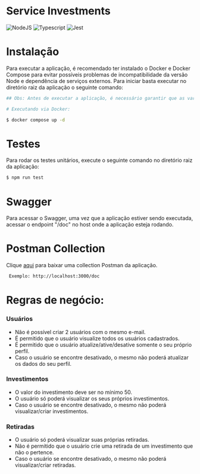 # Service Investments

![NodeJS](https://img.shields.io/badge/Node.js-43853D?style=for-the-badge&logo=node.js&logoColor=white)
![Typescript](https://img.shields.io/badge/TypeScript-007ACC?style=for-the-badge&logo=typescript&logoColor=white)
![Jest](https://img.shields.io/badge/-jest-%23C21325?style=for-the-badge&logo=jest&logoColor=white)

# Instalação 

Para executar a aplicação, é recomendado ter instalado o Docker e Docker Compose para evitar possíveis problemas de incompatibilidade da versão Node e dependência de serviços externos. Para iniciar basta executar no diretório raiz da aplicação o seguinte comando:

```bash
## Obs: Antes de executar a aplicação, é necessário garantir que as variáveis de ambientes estejam devidamente configuradas em um arquivo .env na raiz do diretório. No arquivo .env.example há um modelo das variáveis de ambiente necessárias.

# Executando via Docker:

$ docker compose up -d
```

# Testes

Para rodar os testes unitários, execute o seguinte comando no diretório raiz da aplicação:

```bash
$ npm run test
```

# Swagger 

Para acessar o Swagger, uma vez que a aplicação estiver sendo executada, acessar o endpoint "/doc" no host onde a aplicação esteja rodando.

# Postman Collection

Clique [aqui](https://drive.google.com/file/d/1LkWqptHpnr9jqbrwSakf88A0kTyLO3Xp/view) para baixar uma collection Postman da aplicação.


```bash
 Exemplo: http://localhost:3000/doc 
```

# Regras de negócio:

### Usuários

- Não é possível criar 2 usuários com o mesmo e-mail.
- É permitido que o usuário visualize todos os usuários cadastrados.
- É permitido que o usuário atualize/ative/desative somente o seu próprio perfil.
- Caso o usuário se encontre desativado, o mesmo não poderá atualizar os dados do seu perfil.

### Investimentos

- O valor do investimento deve ser no mínimo 50.
- O usuário só poderá visualizar os seus próprios investimentos.
- Caso o usuário se encontre desativado, o mesmo não poderá visualizar/criar investimentos.

### Retiradas

- O usuário só poderá visualizar suas próprias retiradas.
- Não é permitido que o usuário crie uma retirada de um investimento que não o pertence.
- Caso o usuário se encontre desativado, o mesmo não poderá visualizar/criar retiradas.
